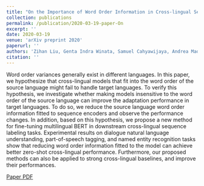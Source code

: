 ```yaml
---
title: "On the Importance of Word Order Information in Cross-lingual Sequence Labeling"
collection: publications
permalink: /publication/2020-03-19-paper-On
excerpt: ''
date: 2020-03-19
venue: 'arXiv preprint 2020'
paperurl: ''
authors: 'Zihan Liu, Genta Indra Winata, Samuel Cahyawijaya, Andrea Madotto, Zhaojiang Lin, Pascale Fung'
citation: ''
---
```

Word order variances generally exist in different languages. In this paper, we hypothesize that cross-lingual models that fit into the word order of the source language might fail to handle target languages. To verify this hypothesis, we investigate whether making models insensitive to the word order of the source language can improve the adaptation performance in target languages. To do so, we reduce the source language word order information fitted to sequence encoders and observe the performance changes. In addition, based on this hypothesis, we propose a new method for fine-tuning multilingual BERT in downstream cross-lingual sequence labeling tasks. Experimental results on dialogue natural language understanding, part-of-speech tagging, and named entity recognition tasks show that reducing word order information fitted to the model can achieve better zero-shot cross-lingual performance. Furthermore, our proposed methods can also be applied to strong cross-lingual baselines, and improve their performances.

[Paper PDF](https://arxiv.org/pdf/2001.11164.pdf)
